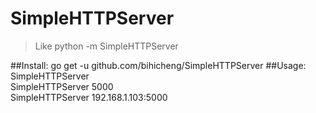 # SimpleHTTPServer
> Like python -m SimpleHTTPServer

##Install:
		go get -u github.com/bihicheng/SimpleHTTPServer 
##Usage:  
		SimpleHTTPServer  
		SimpleHTTPServer 5000  
		SimpleHTTPServer 192.168.1.103:5000  

